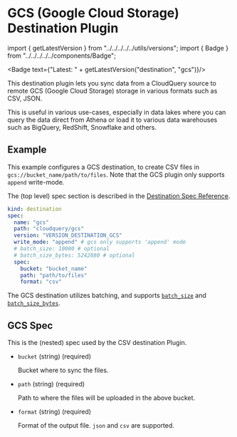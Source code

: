 # GCS (Google Cloud Storage) Destination Plugin

import { getLatestVersion } from "../../../../../utils/versions";
import { Badge } from "../../../../../components/Badge";

<Badge text={"Latest: " + getLatestVersion("destination", "gcs")}/>

This destination plugin lets you sync data from a CloudQuery source to remote GCS (Google Cloud Storage) storage in various formats such as CSV, JSON.

This is useful in various use-cases, especially in data lakes where you can query the data direct from Athena or load it to various data warehouses such as BigQuery, RedShift, Snowflake and others.

## Example

This example configures a GCS destination, to create CSV files in `gcs://bucket_name/path/to/files`. Note that the GCS plugin only supports `append` write-mode.

The (top level) spec section is described in the [Destination Spec Reference](/docs/reference/destination-spec).

```yaml
kind: destination
spec:
  name: "gcs"
  path: "cloudquery/gcs"
  version: "VERSION_DESTINATION_GCS"
  write_mode: "append" # gcs only supports 'append' mode
  # batch_size: 10000 # optional
  # batch_size_bytes: 5242880 # optional
  spec:
    bucket: "bucket_name"
    path: "path/to/files"
    format: "csv"
```

The GCS destination utilizes batching, and supports [`batch_size`](/docs/reference/destination-spec#batch_size) and [`batch_size_bytes`](/docs/reference/destination-spec#batch_size_bytes).

## GCS Spec

This is the (nested) spec used by the CSV destination Plugin.

- `bucket` (string) (required)

  Bucket where to sync the files.

- `path` (string) (required)

  Path to where the files will be uploaded in the above bucket.

- `format` (string) (required)

  Format of the output file. `json` and `csv` are supported.
